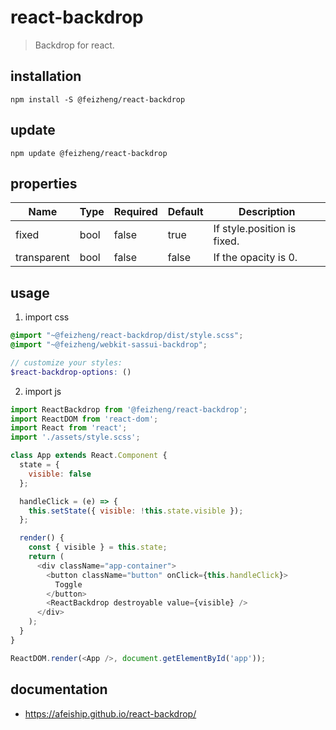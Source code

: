 # react-backdrop
> Backdrop for react.

## installation
```shell
npm install -S @feizheng/react-backdrop
```

## update
```shell
npm update @feizheng/react-backdrop
```

## properties
| Name        | Type | Required | Default | Description                 |
| ----------- | ---- | -------- | ------- | --------------------------- |
| fixed       | bool | false    | true    | If style.position is fixed. |
| transparent | bool | false    | false   | If the opacity is 0.        |


## usage
1. import css
  ```scss
  @import "~@feizheng/react-backdrop/dist/style.scss";
  @import "~@feizheng/webkit-sassui-backdrop";

  // customize your styles:
  $react-backdrop-options: ()
  ```
2. import js
  ```js
  import ReactBackdrop from '@feizheng/react-backdrop';
  import ReactDOM from 'react-dom';
  import React from 'react';
  import './assets/style.scss';

  class App extends React.Component {
    state = {
      visible: false
    };

    handleClick = (e) => {
      this.setState({ visible: !this.state.visible });
    };

    render() {
      const { visible } = this.state;
      return (
        <div className="app-container">
          <button className="button" onClick={this.handleClick}>
            Toggle
          </button>
          <ReactBackdrop destroyable value={visible} />
        </div>
      );
    }
  }

  ReactDOM.render(<App />, document.getElementById('app'));

  ```

## documentation
- https://afeiship.github.io/react-backdrop/
